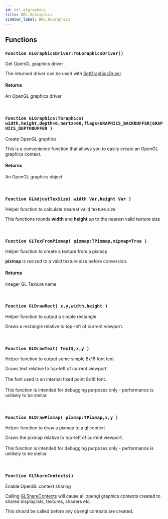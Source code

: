 ```yaml
---
id: brl.glgraphics
title: BRL.GLGraphics
sidebar_label: BRL.GLGraphics
---
```



## Functions

### `Function GLGraphicsDriver:TGLGraphicsDriver()`

Get OpenGL graphics driver


The returned driver can be used with [SetGraphicsDriver](../../brl/brl.graphics/#function-setgraphicsdriver-drivertgraphicsdriverdefaultflagsgraphicsbackbuffer-)


#### Returns
An OpenGL graphics driver


<br/>

### `Function GLGraphics:TGraphics( width,height,depth=0,hertz=60,flags=GRAPHICS_BACKBUFFER|GRAPHICS_DEPTHBUFFER )`

Create OpenGL graphics


This is a convenience function that allows you to easily create an OpenGL graphics context.


#### Returns
An OpenGL graphics object


<br/>

### `Function GLAdjustTexSize( width Var,height Var )`

Helper function to calculate nearest valid texture size

This functions rounds <b>width</b> and <b>height</b> up to the nearest valid texture size


<br/>

### `Function GLTexFromPixmap( pixmap:TPixmap,mipmap=True )`

Helper function to create a texture from a pixmap

<b>pixmap</b> is resized to a valid texture size before conversion.


#### Returns
Integer GL Texture name


<br/>

### `Function GLDrawRect( x,y,width,height )`

Helper function to output a simple rectangle


Draws a rectangle relative to top-left of current viewport.


<br/>

### `Function GLDrawText( Text$,x,y )`

Helper function to output some simple 8x16 font text


Draws text relative to top-left of current viewport.<br/>
<br/>
The font used is an internal fixed point 8x16 font.<br/>
<br/>
This function is intended for debugging purposes only - performance is unlikely to be stellar.


<br/>

### `Function GLDrawPixmap( pixmap:TPixmap,x,y )`

Helper function to draw a pixmap to a gl context


Draws the pixmap relative to top-left of current viewport.<br/>
<br/>
This function is intended for debugging purposes only - performance is unlikely to be stellar.


<br/>

### `Function GLShareContexts()`

Enable OpenGL context sharing


Calling [GLShareContexts](../../brl/brl.glgraphics/#function-glsharecontexts) will cause all opengl graphics contexts created to
shared displaylists, textures, shaders etc.

This should be called before any opengl contexts are created.


<br/>

